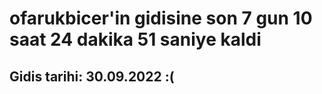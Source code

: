 # ofarukbicer'in gidisine son 7 gun 10 saat 24 dakika 51 saniye kaldi

## Gidis tarihi: 30.09.2022 :(